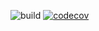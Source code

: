 ![build](https://github.com/lebedevars/di/workflows/build/badge.svg)
[![codecov](https://codecov.io/gh/lebedevars/di/branch/master/graph/badge.svg)](https://codecov.io/gh/lebedevars/di)
